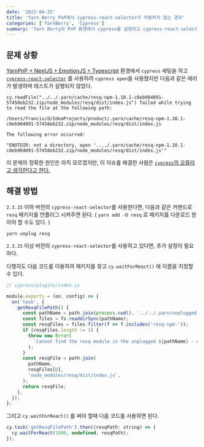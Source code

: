 ```yaml
---
date: '2022-04-25'
title: 'Yarn Berry PnP에서 cypress-react-selector가 작동하지 않는 경우'
categories: ['YarnBerry', 'Cypress']
summary: 'Yarn Berry의 PnP 환경에서 cypress를 설정하고 cypress-react-selector를 사용하려 했지만 에러가 발생하며 cypress 테스트가 실행되지 않았다. 이유와 해결방법을 알아보자.'
---
```


## 문제 상황

[YarnPnP + NextJS + EmotionJS + Typescript](https://github.com/sunwoo0706/NextJS_Template) 환경에서 `cypress` 세팅을 하고 [`cypress-react-selector`](https://www.npmjs.com/package/cypress-react-selector) 를 사용하려 `cypress open`을 사용했지만 다음과 같은 에러가 발생하며 테스트가 실행되지 않았다.

```
cy.readFile("../../.yarn/cache/resq-npm-1.10.1-c0eb904091-57458eb232.zip/node_modules/resq/dist/index.js") failed while trying to read the file at the following path:

/Users/francis/d/IdeaProjects/product/.yarn/cache/resq-npm-1.10.1-c0eb904091-57458eb232.zip/node_modules/resq/dist/index.js

The following error occurred:

"ENOTDIR: not a directory, open '..../.yarn/cache/resq-npm-1.10.1-c0eb904091-57458eb232.zip/node_modules/resq/dist/index.js'"
```

이 문제의 정확한 원인은 아직 모르겠지만, 이 이슈를 해결한 사람은 [`cypress`의 오류라고 생각한다고 한다.](https://github.com/abhinaba-ghosh/cypress-react-selector/issues/230)

## 해결 방법

`2.3.15` 이하 버전의 `cypress-react-selector`를 사용한다면, 다음과 같은 커맨드로 `resq` 패키지를 언플러그 시켜주면 된다. ( `yarn add -D resq` 로 패키지를 다운로드 받아야 할 수도 있다. )

```
yarn unplug resq
```

`2.3.15` 이상 버전의 `cypress-react-selector`를 사용하고 있다면, 추가 설정이 필요하다.

다행히도 다음 코드를 이용하여 패키지를 찾고 `cy.waitForReact()` 에 이름을 지정할 수 있다.

```js
// cypress/plugins/index.js

module.exports = (on, config) => {
  on('task', {
    getResqFilePath() {
      const pathName = path.join(process.cwd(), '../../.yarn/unplugged');
      const files = fs.readdirSync(pathName);
      const resqFiles = files.filter(f => f.includes('resq-npm-'));
      if (resqFiles.length != 1) {
        throw new Error(
          `Cannot find the resq module in the unplugged ${pathName} - make sure the 'resq' package is unplugged`,
        );
      }
      const resqFile = path.join(
        pathName,
        resqFiles[0],
        'node_modules/resq/dist/index.js',
      );
      return resqFile;
    },
  });
};
```

그리고 `cy.waitForReact()` 를 써야 할때 다음 코드를 사용하면 된다.

```js
cy.task('getResqFilePath').then((resqPath: string) => {
  cy.waitForReact(1000, undefined, resqPath);
});
```
